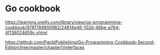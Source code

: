 # Go cookbook

https://learning.oreilly.com/library/view/go-programming-cookbook/9781789800982/24814e46-102d-46be-a764-4f138024659c.xhtml

https://github.com/PacktPublishing/Go-Programming-Cookbook-Second-Edition/tree/master/chapter1/interfaces
